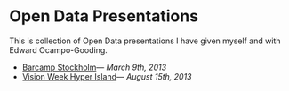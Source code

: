 Open Data Presentations
=============

This is collection of Open Data presentations I have given myself and with Edward Ocampo-Gooding.

- [Barcamp Stockholm](http://pushmatrix.github.com/presentations/barcamp-stockholm/#/)&mdash; _March 9th, 2013_
- [Vision Week Hyper Island](http://pushmatrix.github.com/presentations/visionweek)&mdash; _August 15th, 2013_
